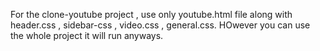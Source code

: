 For the clone-youtube project , use only youtube.html file along with header.css , sidebar-css , video.css , general.css.
HOwever you can use the whole project it will run anyways.
